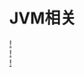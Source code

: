 # JVM相关
[!](https://github.com/TF27674569/Jvm/blob/master/image/jvm1.png)  
[!](https://github.com/TF27674569/Jvm/blob/master/image/jvm2.png)  
[!](https://github.com/TF27674569/Jvm/blob/master/image/jvm3.png)  
